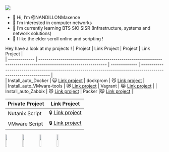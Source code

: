 <img src=https://user-images.githubusercontent.com/74038190/240304586-d48893bd-0757-481c-8d7e-ba3e163feae7.png />

- 👋 Hi, I’m @NANDILLONMaxence
- 👀 I’m interested in computer networks
- 🌱 I’m currently learning BTS SIO SISR (Infrastructure, systems and network solutions)
- 💞️ I like the elder scroll online and scripting !


Hey have a look at my projects !
| Project | Link Project | Project | Link Project |                                                                                                 
| ------------- | --------------------------------------------------------------------------------------------------------------- | ------------- | --------------------------------------------------------------------------------------------------------------- |             
| Install_auto_Docker | :smiley_cat: [Link project](https://github.com/NANDILLONMaxence/Install_auto_Docker) | dockprom | 😼 [Link project](https://github.com/NANDILLONMaxence/dockprom) |                                   
| Install_auto_VMware-tools      | :heart_eyes_cat: [Link project](https://github.com/NANDILLONMaxence/Install_auto_VMware-tools) | Vagrant  | 😹 [Link project](https://github.com/NANDILLONMaxence/Vagrant) |
| Install_auto_Zabbix | 😾 [Link project](https://github.com/NANDILLONMaxence/Install_auto_Zabbix) | Packer |😸 [Link project](https://github.com/NANDILLONMaxence/Packer) |

| Private Project | Link Project |                                                                                               
| ------------- | --------------------------------------------------------------------------------------------------------------- |
| Nutanix Script |🔒 [Link project](https://github.com/NANDILLONMaxence/Nutanix) |
| VMware Script |🔒 [Link project](https://github.com/NANDILLONMaxence/VMware) |

<img src="https://media.tenor.com/KdkhCJ65m0sAAAAi/peach-goma-peach-and-goma.gif" width="10%" /> <img src=https://user-images.githubusercontent.com/74038190/216655810-e2e89b30-25a2-479a-a20f-c4bde3634607.gif width="10%" /> <img src=https://user-images.githubusercontent.com/74038190/216655848-cf4d7bed-52aa-4740-8c67-1832472051ec.gif width="10%" /> <img src=https://user-images.githubusercontent.com/74038190/216655840-d7262fea-0313-4161-9c45-f69077ea6a2f.gif width="10%" />

